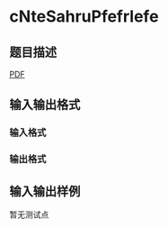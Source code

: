 # cNteSahruPfefrlefe

## 题目描述

[problemUrl]: https://uva.onlinejudge.org/index.php?option=com_onlinejudge&Itemid=8&category=245&page=show_problem&problem=3482

[PDF](https://uva.onlinejudge.org/external/10/p1041.pdf)

## 输入输出格式

### 输入格式

### 输出格式

## 输入输出样例

暂无测试点

